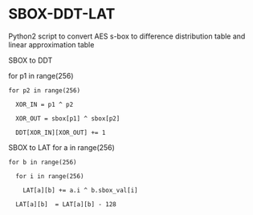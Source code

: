 # SBOX-DDT-LAT

Python2 script to convert AES s-box to difference distribution table and linear approximation table


SBOX to DDT

  for p1 in range(256)

    for p2 in range(256)

      XOR_IN = p1 ^ p2

      XOR_OUT = sbox[p1] ^ sbox[p2]

      DDT[XOR_IN][XOR_OUT] += 1



SBOX to LAT
  for a in range(256)
	  
    for b in range(256)
		  
      for i in range(256)
			  
        LAT[a][b] += a.i ^ b.sbox_val[i]
		  
      LAT[a][b]  = LAT[a][b] - 128
